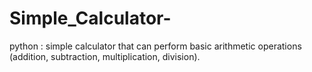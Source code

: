 # Simple_Calculator-
python : simple calculator that can perform basic arithmetic operations (addition, subtraction, multiplication, division).
